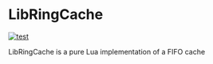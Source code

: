 # LibRingCache
[![test](https://github.com/watchout-mods/LibRingCache/actions/workflows/test.yaml/badge.svg)](https://github.com/watchout-mods/LibRingCache/actions/workflows/test.yaml)

LibRingCache is a pure Lua implementation of a FIFO cache
